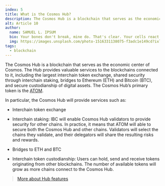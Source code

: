 ```yaml
---
index: 5
title: What is the Cosmos Hub?
description: The Cosmos Hub is a blockchain that serves as the economic center of Cosmos.
alt: Article 10
author: 
  name: SAMUEL L. IPSUM
  bio: Your bones don't break, mine do. That's clear. Your cells react to bacteria and viruses differently than mine. You don't get sick, I do. That's also clear. But for some reason, you and I react the exact same way to water. We swallow it too fast, we choke. We get some in our lungs, we drown. However unreal it may seem, we are connected, you and I. We're on the same curve, just on opposite ends.
  img: https://images.unsplash.com/photo-1516331138075-f3adc1e149cd?ixlib=rb-1.2.1&ixid=MXwxMjA3fDB8MHxwaG90by1wYWdlfHx8fGVufDB8fHw%3D&auto=format&fit=crop&w=800&q=60
tags: 
  - blockchain
---
```


The Cosmos Hub is a blockchain that serves as the economic center of Cosmos. The Hub provides valuable services to the blockchains connected to it, including the largest interchain token exchange, shared security through interchain staking, bridges to Ethereum (ETH) and Bitcoin (BTC), and secure custodianship of digital assets. The Cosmos Hub’s primary token is the [ATOM](/learn/faq/what-is-the-atom-token).

In particular, the Cosmos Hub will provide services such as:

- Interchain token exchange

- Interchain staking: IBC will enable Cosmos Hub validators to provide security for other chains. In practice, it means that ATOM will able to secure both the Cosmos Hub and other chains. Validators will select the chains they validate, and their delegators will share the resulting risks and rewards. 

- Bridges to ETH and BTC

- Interchain token custodianship: Users can hold, send and receive tokens originating from other blockchains. The number of available tokens will grow as more chains connect to the Cosmos Hub.

> [More about Hub features](/features)

